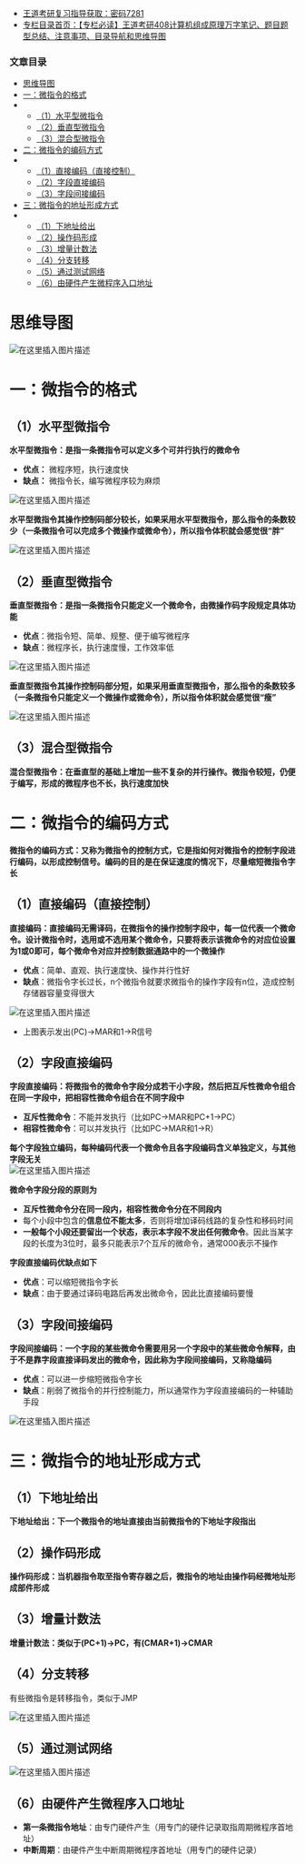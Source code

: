  

- [王道考研复习指导获取：密码7281](https://url18.ctfile.com/f/22722418-803125355-edf378?p=7281)
- [专栏目录首页：【专栏必读】王道考研408计算机组成原理万字笔记、题目题型总结、注意事项、目录导航和思维导图](https://zhangxing-tech.blog.csdn.net/article/details/120664162?spm=1001.2014.3001.5502)

### 文章目录

- [思维导图](#_5)
- [一：微指令的格式](#_10)
- - [（1）水平型微指令](#1_11)
  - [（2）垂直型微指令](#2_27)
  - [（3）混合型微指令](#3_43)
- [二：微指令的编码方式](#_48)
- - [（1）直接编码（直接控制）](#1_53)
  - [（2）字段直接编码](#2_70)
  - [（3）字段间接编码](#3_99)
- [三：微指令的地址形成方式](#_111)
- - [（1）下地址给出](#1_112)
  - [（2）操作码形成](#2_117)
  - [（3）增量计数法](#3_123)
  - [（4）分支转移](#4_128)
  - [（5）通过测试网络](#5_133)
  - [（6）由硬件产生微程序入口地址](#6_137)

# 思维导图

![在这里插入图片描述](https://ziquyun.com/main/csdn/img?url=https%3A%2F%2Fimg-blog.csdnimg.cn%2F50951c006558491cb50e707644609485.png&rfUrl=https%3A%2F%2Fzhangxing-tech.blog.csdn.net%2Farticle%2Fdetails%2F120433311)

# 一：微指令的格式

## （1）水平型微指令

**水平型微指令：是指一条微指令可以定义多个可并行执行的微命令**

- **优点：** 微程序短，执行速度快
- **缺点：** 微指令长，编写微程序较为麻烦

![在这里插入图片描述](https://ziquyun.com/main/csdn/img?url=https%3A%2F%2Fimg-blog.csdnimg.cn%2Fd9c69ebb468a46778b83301d971eb93e.png&rfUrl=https%3A%2F%2Fzhangxing-tech.blog.csdn.net%2Farticle%2Fdetails%2F120433311)

**水平型微指令其操作控制码部分较长，如果采用水平型微指令，那么指令的条数较少（一条微指令可以完成多个微操作或微命令），所以指令体积就会感觉很“胖”**

![在这里插入图片描述](https://ziquyun.com/main/csdn/img?url=https%3A%2F%2Fimg-blog.csdnimg.cn%2Ffc5834f507944529bcc42890b5a4a13f.png&rfUrl=https%3A%2F%2Fzhangxing-tech.blog.csdn.net%2Farticle%2Fdetails%2F120433311)

## （2）垂直型微指令

**垂直型微指令：是指一条微指令只能定义一个微命令，由微操作码字段规定具体功能**

- **优点**：微指令短、简单、规整、便于编写微程序
- **缺点**：微程序长，执行速度慢，工作效率低

![在这里插入图片描述](https://ziquyun.com/main/csdn/img?url=https%3A%2F%2Fimg-blog.csdnimg.cn%2Fa2ac8fa1b44d4d47aa7d56b823f7355d.png&rfUrl=https%3A%2F%2Fzhangxing-tech.blog.csdn.net%2Farticle%2Fdetails%2F120433311)

**垂直型微指令其操作控制码部分短，如果采用垂直型微指令，那么指令的条数较多（一条微指令只能定义一个微操作或微命令），所以指令体积就会感觉很“瘦”**

![在这里插入图片描述](https://ziquyun.com/main/csdn/img?url=https%3A%2F%2Fimg-blog.csdnimg.cn%2Ff735cde94bb047b493e9b736597bc435.png&rfUrl=https%3A%2F%2Fzhangxing-tech.blog.csdn.net%2Farticle%2Fdetails%2F120433311)

## （3）混合型微指令

**混合型微指令：在垂直型的基础上增加一些不复杂的并行操作。微指令较短，仍便于编写，形成的微程序也不长，执行速度加快**

# 二：微指令的编码方式

**微指令的编码方式：又称为微指令的控制方式，它是指如何对微指令的控制字段进行编码，以形成控制信号。编码的目的是在保证速度的情况下，尽量缩短微指令字长**

## （1）直接编码（直接控制）

**直接编码：直接编码无需译码，在微指令的操作控制字段中，每一位代表一个微命令。设计微指令时，选用或不选用某个微命令，只要将表示该微命令的对应位设置为1或0即可，每个微命令对应并控制数据通路中的一个微操作**

- **优点**：简单、直观、执行速度快、操作并行性好
- **缺点**：微指令字长过长，n个微指令就要求微指令的操作字段有n位，造成控制存储器容量变得很大

![在这里插入图片描述](https://ziquyun.com/main/csdn/img?url=https%3A%2F%2Fimg-blog.csdnimg.cn%2F31d0fb9cabd44d578275e0034409635f.png%3Fx-oss-process%3Dimage%2Fwatermark%2Ctype_ZHJvaWRzYW5zZmFsbGJhY2s%2Cshadow_50%2Ctext_Q1NETiBA5b-r5LmQ5rGf5rmW%2Csize_20%2Ccolor_FFFFFF%2Ct_70%2Cg_se%2Cx_16&rfUrl=https%3A%2F%2Fzhangxing-tech.blog.csdn.net%2Farticle%2Fdetails%2F120433311)

- 上图表示发出\(PC\)->MAR和1->R信号

## （2）字段直接编码

**字段直接编码：将微指令的微命令字段分成若干小字段，然后把互斥性微命令组合在同一字段中，把相容性微命令组合在不同字段中**

- **互斥性微命令**：不能并发执行（比如PC->MAR和PC+1->PC）
- **相容性微命令**：可以并发执行（比如PC->MAR和1->R）

**每个字段独立编码，每种编码代表一个微命令且各字段编码含义单独定义，与其他字段无关**  
![在这里插入图片描述](https://ziquyun.com/main/csdn/img?url=https%3A%2F%2Fimg-blog.csdnimg.cn%2F1d318a643cc04bb1b29485fed7b8b48f.png%3Fx-oss-process%3Dimage%2Fwatermark%2Ctype_ZHJvaWRzYW5zZmFsbGJhY2s%2Cshadow_50%2Ctext_Q1NETiBA5b-r5LmQ5rGf5rmW%2Csize_19%2Ccolor_FFFFFF%2Ct_70%2Cg_se%2Cx_16&rfUrl=https%3A%2F%2Fzhangxing-tech.blog.csdn.net%2Farticle%2Fdetails%2F120433311)

**微命令字段分段的原则为**

- **互斥性微命令分在同一段内，相容性微命令分在不同段内**
- 每个小段中包含的**信息位不能太多**，否则将增加译码线路的复杂性和移码时间
- **一般每个小段还要留出一个状态，表示本字段不发出任何微命令**。因此当某字段的长度为3位时，最多只能表示7个互斥的微命令，通常000表示不操作

**字段直接编码优缺点如下**

- **优点**：可以缩短微指令字长
- **缺点**：由于要通过译码电路后再发出微命令，因此比直接编码要慢

## （3）字段间接编码

**字段间接编码：一个字段的某些微命令需要用另一个字段中的某些微命令解释，由于不是靠字段直接译码发出的微命令，因此称为字段间接编码，又称隐编码**

- **优点**：可以进一步缩短微指令字长
- **缺点**：削弱了微指令的并行控制能力，所以通常作为字段直接编码的一种辅助手段

![在这里插入图片描述](https://ziquyun.com/main/csdn/img?url=https%3A%2F%2Fimg-blog.csdnimg.cn%2Fc6c4a4cfcbbb49528045c2c89f4b35e2.png%3Fx-oss-process%3Dimage%2Fwatermark%2Ctype_ZHJvaWRzYW5zZmFsbGJhY2s%2Cshadow_50%2Ctext_Q1NETiBA5b-r5LmQ5rGf5rmW%2Csize_17%2Ccolor_FFFFFF%2Ct_70%2Cg_se%2Cx_16&rfUrl=https%3A%2F%2Fzhangxing-tech.blog.csdn.net%2Farticle%2Fdetails%2F120433311)

# 三：微指令的地址形成方式

## （1）下地址给出

**下地址给出：下一个微指令的地址直接由当前微指令的下地址字段指出**

## （2）操作码形成

**操作码形成：当机器指令取至指令寄存器之后，微指令的地址由操作码经微地址形成部件形成**

## （3）增量计数法

**增量计数法：类似于\(PC+1\)->PC，有\(CMAR+1\)->CMAR**

## （4）分支转移

有些微指令是转移指令，类似于JMP

![在这里插入图片描述](https://ziquyun.com/main/csdn/img?url=https%3A%2F%2Fimg-blog.csdnimg.cn%2Feb3eac5744f94931909b47cddfe12044.png&rfUrl=https%3A%2F%2Fzhangxing-tech.blog.csdn.net%2Farticle%2Fdetails%2F120433311)

## （5）通过测试网络

![在这里插入图片描述](https://ziquyun.com/main/csdn/img?url=https%3A%2F%2Fimg-blog.csdnimg.cn%2Fd760077a529f4303999116241ea7a21e.png%3Fx-oss-process%3Dimage%2Fwatermark%2Ctype_ZHJvaWRzYW5zZmFsbGJhY2s%2Cshadow_50%2Ctext_Q1NETiBA5b-r5LmQ5rGf5rmW%2Csize_20%2Ccolor_FFFFFF%2Ct_70%2Cg_se%2Cx_16&rfUrl=https%3A%2F%2Fzhangxing-tech.blog.csdn.net%2Farticle%2Fdetails%2F120433311)

## （6）由硬件产生微程序入口地址

- **第一条微指令地址**：由专门硬件产生（用专门的硬件记录取指周期微程序首地址）
- **中断周期**：由硬件产生中断周期微程序首地址（用专门的硬件记录）